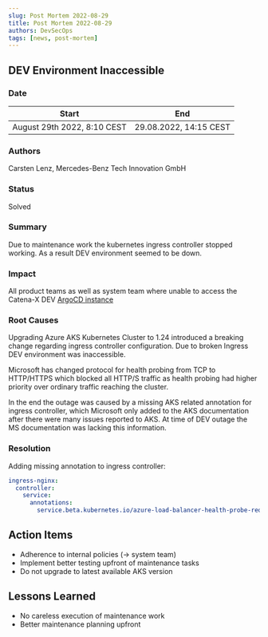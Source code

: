 ```yaml
---
slug: Post Mortem 2022-08-29
title: Post Mortem 2022-08-29
authors: DevSecOps
tags: [news, post-mortem]
---
```


## DEV Environment Inaccessible

### Date

| Start                       | End                    |
|-----------------------------|------------------------|
| August 29th 2022, 8:10 CEST | 29.08.2022, 14:15 CEST |

### Authors

Carsten Lenz, Mercedes-Benz Tech Innovation GmbH

### Status

Solved

### Summary

Due to maintenance work the kubernetes ingress controller stopped working. As a result DEV environment seemed to be
down.

### Impact

All product teams as well as system team where unable to access the Catena-X
DEV [ArgoCD instance](https://argo.dev.demo.catena-x.net)

### Root Causes

Upgrading Azure AKS Kubernetes Cluster to 1.24 introduced a breaking change regarding ingress controller configuration.
Due to broken Ingress DEV environment was inaccessible.

Microsoft has changed protocol for health probing from TCP to HTTP/HTTPS which blocked all HTTP/S traffic as health
probing had higher priority over ordinary traffic reaching the cluster.

In the end the outage was caused by a missing AKS related annotation for ingress controller, which Microsoft only added
to the AKS documentation after there were many issues reported to AKS. At time of DEV outage the MS documentation was
lacking this information.

### Resolution

Adding missing annotation to ingress controller:

````yaml
ingress-nginx:
  controller:
    service:
      annotations:
        service.beta.kubernetes.io/azure-load-balancer-health-probe-request-path: "/healthz"
````

## Action Items

- Adherence to internal policies (-> system team)
- Implement better testing upfront of maintenance tasks
- Do not upgrade to latest available AKS version

## Lessons Learned

- No careless execution of maintenance work
- Better maintenance planning upfront
